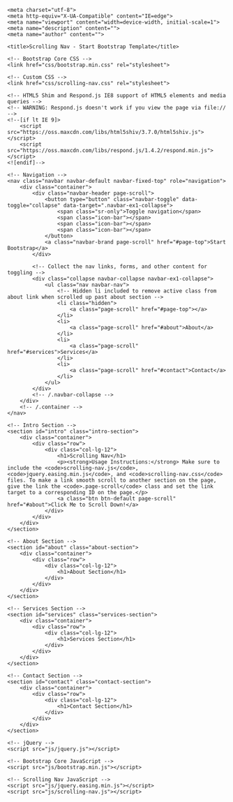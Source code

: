 <html lang="en">

<head>

    <meta charset="utf-8">
    <meta http-equiv="X-UA-Compatible" content="IE=edge">
    <meta name="viewport" content="width=device-width, initial-scale=1">
    <meta name="description" content="">
    <meta name="author" content="">

    <title>Scrolling Nav - Start Bootstrap Template</title>

    <!-- Bootstrap Core CSS -->
    <link href="css/bootstrap.min.css" rel="stylesheet">

    <!-- Custom CSS -->
    <link href="css/scrolling-nav.css" rel="stylesheet">

    <!-- HTML5 Shim and Respond.js IE8 support of HTML5 elements and media queries -->
    <!-- WARNING: Respond.js doesn't work if you view the page via file:// -->
    <!--[if lt IE 9]>
        <script src="https://oss.maxcdn.com/libs/html5shiv/3.7.0/html5shiv.js"></script>
        <script src="https://oss.maxcdn.com/libs/respond.js/1.4.2/respond.min.js"></script>
    <![endif]-->

</head>

<!-- The #page-top ID is part of the scrolling feature - the data-spy and data-target are part of the built-in Bootstrap scrollspy function -->

<body id="page-top" data-spy="scroll" data-target=".navbar-fixed-top">

    <!-- Navigation -->
    <nav class="navbar navbar-default navbar-fixed-top" role="navigation">
        <div class="container">
            <div class="navbar-header page-scroll">
                <button type="button" class="navbar-toggle" data-toggle="collapse" data-target=".navbar-ex1-collapse">
                    <span class="sr-only">Toggle navigation</span>
                    <span class="icon-bar"></span>
                    <span class="icon-bar"></span>
                    <span class="icon-bar"></span>
                </button>
                <a class="navbar-brand page-scroll" href="#page-top">Start Bootstrap</a>
            </div>

            <!-- Collect the nav links, forms, and other content for toggling -->
            <div class="collapse navbar-collapse navbar-ex1-collapse">
                <ul class="nav navbar-nav">
                    <!-- Hidden li included to remove active class from about link when scrolled up past about section -->
                    <li class="hidden">
                        <a class="page-scroll" href="#page-top"></a>
                    </li>
                    <li>
                        <a class="page-scroll" href="#about">About</a>
                    </li>
                    <li>
                        <a class="page-scroll" href="#services">Services</a>
                    </li>
                    <li>
                        <a class="page-scroll" href="#contact">Contact</a>
                    </li>
                </ul>
            </div>
            <!-- /.navbar-collapse -->
        </div>
        <!-- /.container -->
    </nav>

    <!-- Intro Section -->
    <section id="intro" class="intro-section">
        <div class="container">
            <div class="row">
                <div class="col-lg-12">
                    <h1>Scrolling Nav</h1>
                    <p><strong>Usage Instructions:</strong> Make sure to include the <code>scrolling-nav.js</code>, <code>jquery.easing.min.js</code>, and <code>scrolling-nav.css</code> files. To make a link smooth scroll to another section on the page, give the link the <code>.page-scroll</code> class and set the link target to a corresponding ID on the page.</p>
                    <a class="btn btn-default page-scroll" href="#about">Click Me to Scroll Down!</a>
                </div>
            </div>
        </div>
    </section>

    <!-- About Section -->
    <section id="about" class="about-section">
        <div class="container">
            <div class="row">
                <div class="col-lg-12">
                    <h1>About Section</h1>
                </div>
            </div>
        </div>
    </section>

    <!-- Services Section -->
    <section id="services" class="services-section">
        <div class="container">
            <div class="row">
                <div class="col-lg-12">
                    <h1>Services Section</h1>
                </div>
            </div>
        </div>
    </section>

    <!-- Contact Section -->
    <section id="contact" class="contact-section">
        <div class="container">
            <div class="row">
                <div class="col-lg-12">
                    <h1>Contact Section</h1>
                </div>
            </div>
        </div>
    </section>

    <!-- jQuery -->
    <script src="js/jquery.js"></script>

    <!-- Bootstrap Core JavaScript -->
    <script src="js/bootstrap.min.js"></script>

    <!-- Scrolling Nav JavaScript -->
    <script src="js/jquery.easing.min.js"></script>
    <script src="js/scrolling-nav.js"></script>

</body>

</html>
